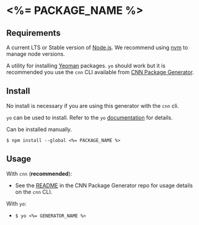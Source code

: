 # <%= PACKAGE_NAME %>

## Requirements

A current LTS or Stable version of [Node.js](https://nodejs.org).  We recommend
using [nvm](https://github.com/creationix/nvm#readme) to manage node versions.

A utility for installing [Yeoman](http://yeoman.io/) packages.  `yo` should work
but it is recommended you use the `cnn` CLI available from
[CNN Package Generator](https://github.com/cnnlabs/cnn-package-generator#readme).


## Install

No install is necessary if you are using this generator with the `cnn` cli.

`yo` can be used to install.  Refer to the `yo`
[documentation](https://github.com/yeoman/yo#readme) for details.

Can be installed manually.

```shell
$ npm install --global <%= PACKAGE_NAME %>
```


## Usage

With `cnn` (**recommended**):
- See the [README](https://github.com/cnnlabs/cnn-package-generator#readme) in
  the CNN Package Generator repo for usage details on the `cnn` CLI.

With `yo`:
- `$ yo <%= GENERATOR_NAME %>`
